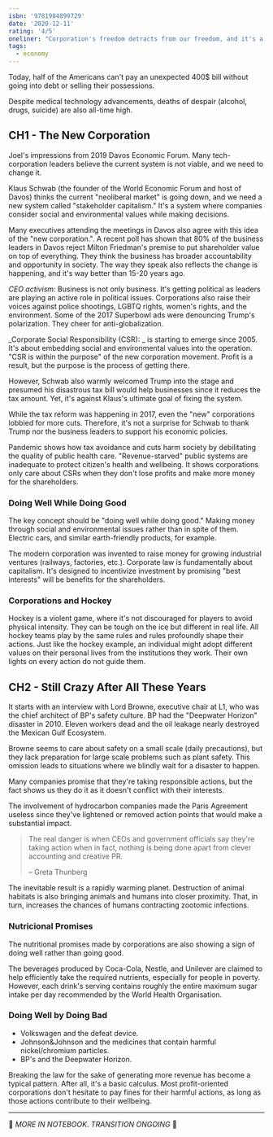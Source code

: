 ```yaml
---
isbn: '9781984899729'
date: '2020-12-11'
rating: '4/5'
oneliner: "Corporation's freedom detracts from our freedom, and it's a zero-sum game."
tags:
  - economy
---
```


Today, half of the Americans can't pay an unexpected 400$ bill without going into debt or selling their possessions.

Despite medical technology advancements, deaths of despair (alcohol, drugs, suicide) are also all-time high.

## CH1 - The New Corporation

Joel's impressions from 2019 Davos Economic Forum. Many tech-corporation leaders believe the current system is not viable, and we need to change it.

Klaus Schwab (the founder of the World Economic Forum and host of Davos) thinks the current "neoliberal market" is going down, and we need a new system called "stakeholder capitalism." It's a system where companies consider social and environmental values while making decisions.

Many executives attending the meetings in Davos also agree with this idea of the "new corporation.". A recent poll has shown that 80% of the business leaders in Davos reject Milton Friedman's premise to put shareholder value on top of everything. They think the business has broader accountability and opportunity in society. The way they speak also reflects the change is happening, and it's way better than 15-20 years ago.

_CEO activism_: Business is not only business. It's getting political as leaders are playing an active role in political issues. Corporations also raise their voices against police shootings, LGBTQ rights, women's rights, and the environment. Some of the 2017 Superbowl ads were denouncing Trump's polarization. They cheer for anti-globalization.

_Corporate Social Responsibility (CSR): _ is starting to emerge since 2005. It's about embedding social and environmental values into the operation. "CSR is within the purpose" of the new corporation movement. Profit is a result, but the purpose is the process of getting there.

However, Schwab also warmly welcomed Trump into the stage and presumed his disastrous tax bill would help businesses since it reduces the tax amount. Yet, it's against Klaus's ultimate goal of fixing the system.

While the tax reform was happening in 2017, even the "new" corporations lobbied for more cuts. Therefore, it's not a surprise for Schwab to thank Trump nor the business leaders to support his economic policies.

Pandemic shows how tax avoidance and cuts harm society by debilitating the quality of public health care. "Revenue-starved" public systems are inadequate to protect citizen's health and wellbeing. It shows corporations only care about CSRs when they don't lose profits and make more money for the shareholders.

### Doing Well While Doing Good

The key concept should be "doing well while doing good." Making money through social and environmental issues rather than in spite of them. Electric cars, and similar earth-friendly products, for example.

The modern corporation was invented to raise money for growing industrial ventures (railways, factories, etc.). Corporate law is fundamentally about capitalism. It's designed to incentivize investment by promising "best interests" will be benefits for the shareholders.

### Corporations and Hockey

Hockey is a violent game, where it's not discouraged for players to avoid physical intensity. They can be tough on the ice but different in real life. All hockey teams play by the same rules and rules profoundly shape their actions. Just like the hockey example, an individual might adopt different values on their personal lives from the institutions they work. Their own lights on every action do not guide them.

## CH2 - Still Crazy After All These Years

It starts with an interview with Lord Browne, executive chair at L1, who was the chief architect of BP's safety culture. BP had the "Deepwater Horizon" disaster in 2010. Eleven workers dead and the oil leakage nearly destroyed the Mexican Gulf Ecosystem.

Browne seems to care about safety on a small scale (daily precautions), but they lack preparation for large scale problems such as plant safety. This omission leads to situations where we blindly wait for a disaster to happen.

Many companies promise that they're taking responsible actions, but the fact shows us they do it as it doesn't conflict with their interests.

The involvement of hydrocarbon companies made the Paris Agreement useless since they've lightened or removed action points that would make a substantial impact.

> The real danger is when CEOs and government officials say they're taking action when in fact, nothing is being done apart from clever accounting and creative PR.
>
> – Greta Thunberg

The inevitable result is a rapidly warming planet. Destruction of animal habitats is also bringing animals and humans into closer proximity. That, in turn, increases the chances of humans contracting zootomic infections.

### Nutricional Promises

The nutritional promises made by corporations are also showing a sign of doing well rather than going good.

The beverages produced by Coca-Cola, Nestle, and Unilever are claimed to help efficiently take the required nutrients, especially for people in poverty. However, each drink's serving contains roughly the entire maximum sugar intake per day recommended by the World Health Organisation.

### Doing Well by Doing Bad

- Volkswagen and the defeat device.
- Johnson&Johnson and the medicines that contain harmful nickel/chromium particles.
- BP's and the Deepwater Horizon.

Breaking the law for the sake of generating more revenue has become a typical pattern. After all, it's a basic calculus. Most profit-oriented corporations don't hesitate to pay fines for their harmful actions, as long as those actions contribute to their wellbeing.

---

🥸 _MORE IN NOTEBOOK. TRANSITION ONGOING_ 🥸
